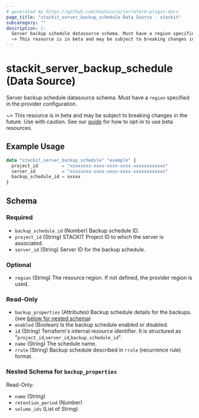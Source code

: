 ```yaml
---
# generated by https://github.com/hashicorp/terraform-plugin-docs
page_title: "stackit_server_backup_schedule Data Source - stackit"
subcategory: ""
description: |-
  Server backup schedule datasource schema. Must have a region specified in the provider configuration.
  ~> This resource is in beta and may be subject to breaking changes in the future. Use with caution. See our guide https://registry.terraform.io/providers/stackitcloud/stackit/latest/docs/guides/opting_into_beta_resources for how to opt-in to use beta resources.
---
```


# stackit_server_backup_schedule (Data Source)

Server backup schedule datasource schema. Must have a `region` specified in the provider configuration.

~> This resource is in beta and may be subject to breaking changes in the future. Use with caution. See our [guide](https://registry.terraform.io/providers/stackitcloud/stackit/latest/docs/guides/opting_into_beta_resources) for how to opt-in to use beta resources.

## Example Usage

```terraform
data "stackit_server_backup_schedule" "example" {
  project_id         = "xxxxxxxx-xxxx-xxxx-xxxx-xxxxxxxxxxxx"
  server_id          = "xxxxxxxx-xxxx-xxxx-xxxx-xxxxxxxxxxxx"
  backup_schedule_id = xxxxx
}
```

<!-- schema generated by tfplugindocs -->
## Schema

### Required

- `backup_schedule_id` (Number) Backup schedule ID.
- `project_id` (String) STACKIT Project ID to which the server is associated.
- `server_id` (String) Server ID for the backup schedule.

### Optional

- `region` (String) The resource region. If not defined, the provider region is used.

### Read-Only

- `backup_properties` (Attributes) Backup schedule details for the backups. (see [below for nested schema](#nestedatt--backup_properties))
- `enabled` (Boolean) Is the backup schedule enabled or disabled.
- `id` (String) Terraform's internal resource identifier. It is structured as "`project_id`,`server_id`,`backup_schedule_id`".
- `name` (String) The schedule name.
- `rrule` (String) Backup schedule described in `rrule` (recurrence rule) format.

<a id="nestedatt--backup_properties"></a>
### Nested Schema for `backup_properties`

Read-Only:

- `name` (String)
- `retention_period` (Number)
- `volume_ids` (List of String)


